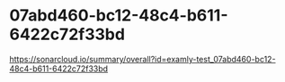 # 07abd460-bc12-48c4-b611-6422c72f33bd
https://sonarcloud.io/summary/overall?id=examly-test_07abd460-bc12-48c4-b611-6422c72f33bd

